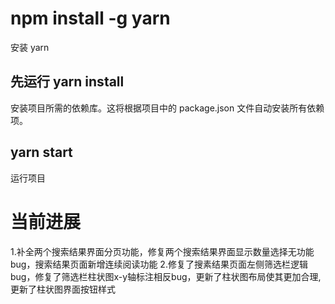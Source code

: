 # npm install -g yarn

安装 yarn

## 先运行 yarn install

安装项目所需的依赖库。这将根据项目中的 package.json 文件自动安装所有依赖项。

## yarn start

运行项目

# 当前进展
1.补全两个搜索结果界面分页功能，修复两个搜索结果界面显示数量选择无功能bug，搜索结果页面新增连续阅读功能
2.修复了搜素结果页面左侧筛选栏逻辑bug，修复了筛选栏柱状图x-y轴标注相反bug，更新了柱状图布局使其更加合理,更新了柱状图界面按钮样式


